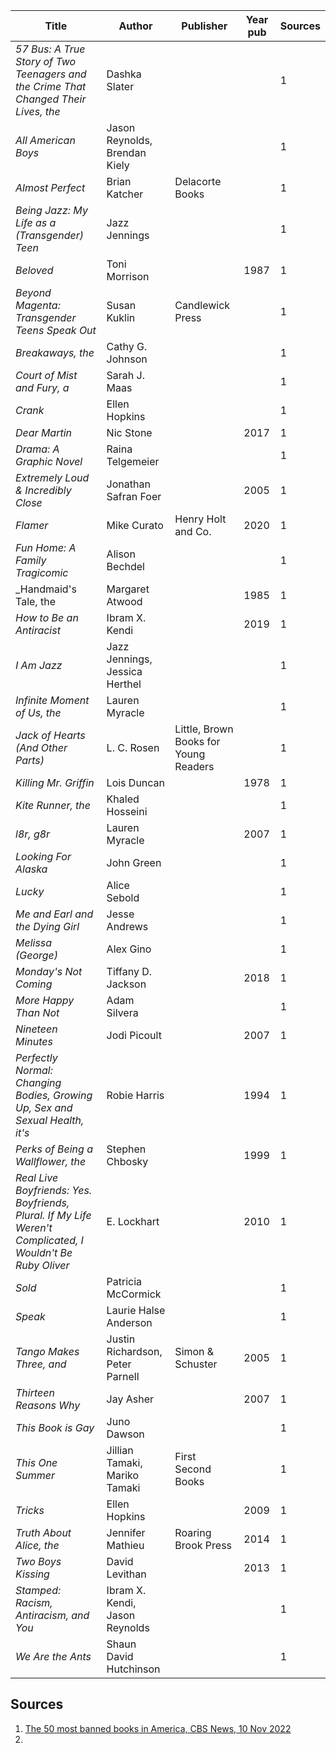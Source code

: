 

Title|Author|Publisher|Year pub|Sources
---|---|---|---|---
_57 Bus: A True Story of Two Teenagers and the Crime That Changed Their Lives, the_|Dashka Slater|||1
_All American Boys_|Jason Reynolds, Brendan Kiely|||1
_Almost Perfect_|Brian Katcher|Delacorte Books||1
_Being Jazz: My Life as a (Transgender) Teen_|Jazz Jennings|||1
_Beloved_|Toni Morrison||1987|1
_Beyond Magenta: Transgender Teens Speak Out_|Susan Kuklin|Candlewick Press||1
_Breakaways, the_|Cathy G. Johnson|||1
_Court of Mist and Fury, a_|Sarah J. Maas|||1
_Crank_|Ellen Hopkins|||1
_Dear Martin_|Nic Stone||2017|1
_Drama: A Graphic Novel_|Raina Telgemeier|||1
_Extremely Loud & Incredibly Close_|Jonathan Safran Foer||2005|1
_Flamer_|Mike Curato|Henry Holt and Co.|2020|1
_Fun Home: A Family Tragicomic_|Alison Bechdel|||1
_Handmaid's Tale, the|Margaret Atwood||1985|1
_How to Be an Antiracist_|Ibram X. Kendi||2019|1
_I Am Jazz_|Jazz Jennings, Jessica Herthel|||1
_Infinite Moment of Us, the_|Lauren Myracle|||1
_Jack of Hearts (And Other Parts)_|L. C. Rosen|Little, Brown Books for Young Readers||1
_Killing Mr. Griffin_|Lois Duncan||1978|1
_Kite Runner, the_|Khaled Hosseini|||1
_l8r, g8r_|Lauren Myracle||2007|1
_Looking For Alaska_|John Green|||1
_Lucky_|Alice Sebold|||1
_Me and Earl and the Dying Girl_|Jesse Andrews|||1
_Melissa (George)_|Alex Gino|||1
_Monday's Not Coming_|Tiffany D. Jackson||2018|1
_More Happy Than Not_|Adam Silvera|||1
_Nineteen Minutes_|Jodi Picoult||2007|1
_Perfectly Normal: Changing Bodies, Growing Up, Sex and Sexual Health, it's_|Robie Harris||1994|1
_Perks of Being a Wallflower, the_|Stephen Chbosky||1999|1
_Real Live Boyfriends: Yes. Boyfriends, Plural. If My Life Weren't Complicated, I Wouldn't Be Ruby Oliver_|E. Lockhart||2010|1
_Sold_|Patricia McCormick|||1
_Speak_|Laurie Halse Anderson|||1
_Tango Makes Three, and_|Justin Richardson, Peter Parnell|Simon & Schuster|2005|1
_Thirteen Reasons Why_|Jay Asher||2007|1
_This Book is Gay_|Juno Dawson|||1
_This One Summer_|Jillian Tamaki, Mariko Tamaki|First Second Books||1
_Tricks_|Ellen Hopkins||2009|1
_Truth About Alice, the_|Jennifer Mathieu|Roaring Brook Press|2014|1
_Two Boys Kissing_|David Levithan||2013|1
_Stamped: Racism, Antiracism, and You_|Ibram X. Kendi, Jason Reynolds|||1
_We Are the Ants_|Shaun David Hutchinson|||1




## Sources
1. [The 50 most banned books in America, CBS News, 10 Nov 2022](https://www.cbsnews.com/pictures/the-50-most-banned-books-in-america)
2. 

